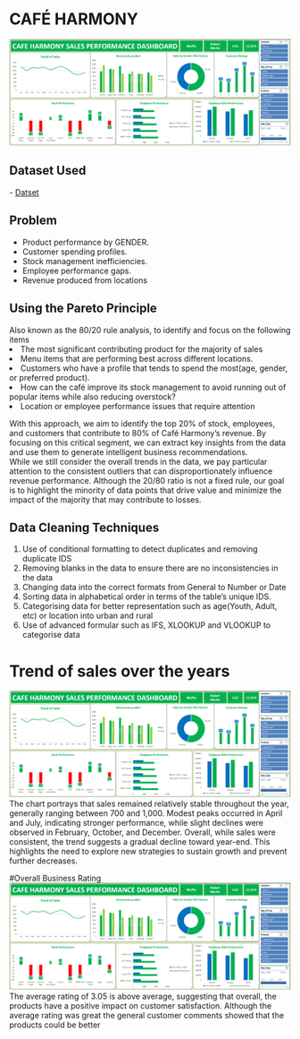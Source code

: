 <h1>CAFÉ HARMONY</h1>

<img src ="https://github.com/cephard/CafeHarmonyData/blob/main/Cafe%20Harmony%20Dashboard.png"/>

<h2>Dataset Used </h2>
- <a href="https://github.com/cephard/CafeHarmonyData/blob/main/Cafe_Harmony_Capstone_Project.xlsx">Datset</a>

<h2> Problem</h2>
<ul>
  <li>Product performance by GENDER.</li>
  <li>Customer spending profiles.</li>
  <li>Stock management inefficiencies.</li>
  <li>Employee performance gaps.</li>
  <li>Revenue produced from locations</li>
</ul>

<h2>Using the Pareto Principle</h2>
Also known as the 80/20 rule analysis, to identify and focus on the following items
<li>The most significant contributing product for the majority of sales​</li>
<li>Menu items that are performing best across different locations. ​</li>
<li>Customers who have a profile that tends to spend the most(age, gender, or preferred product).​</li>
<li>How can the café improve its stock management to avoid running out of popular items while also reducing overstock?​</li>
<li>Location or employee performance issues that require attention</li>

With this approach, we aim to identify the top 20% of stock, employees, and customers that contribute to 80% of Café Harmony’s revenue. By focusing on this critical segment, we can extract key insights from the data and use them to generate intelligent business recommendations.
<br>
While we still consider the overall trends in the data, we pay particular attention to the consistent outliers that can disproportionately influence revenue performance. Although the 20/80 ratio is not a fixed rule, our goal is to highlight the minority of data points that drive value and minimize the impact of the majority that may contribute to losses.

<h2>Data Cleaning Techniques</h2>
<ol>
  <li>Use of conditional formatting to detect duplicates and removing duplicate IDS</li>
  <li>Removing blanks in the data to ensure there are no inconsistencies in the data</li>
  <li>Changing data into the correct formats from General to Number or Date</li>  
  <li>Sorting data in alphabetical order in terms of the table’s unique IDS.</li>  
  <li>Categorising data for better representation such as age(Youth, Adult, etc) or location into urban and rural</li>
  <li>Use of advanced formular such as IFS, XLOOKUP and VLOOKUP to categorise data</li>
</ol>

# Trend of sales over the years
<img src ="https://github.com/cephard/CafeHarmonyData/blob/main/Cafe%20Harmony%20Dashboard.png"/>
The chart portrays that sales remained relatively stable throughout the year, generally ranging between 700 and 1,000.
Modest peaks occurred in April and July, indicating stronger performance, while slight declines were observed in February, October, and December. 
Overall, while sales were consistent, the trend suggests a gradual decline toward year-end. This highlights the need to explore new strategies to sustain growth and prevent further decreases.

#Overall Business Rating
<img src ="https://github.com/cephard/CafeHarmonyData/blob/main/Cafe%20Harmony%20Dashboard.png"/>
The average rating of 3.05 is above average, suggesting that overall, the products have a positive impact on customer satisfaction. 
Although the average rating was great the general customer comments showed that the products could be better


